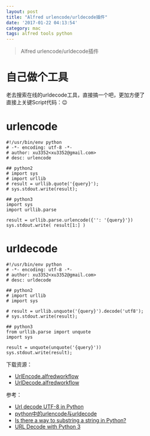 ```yaml
---
layout: post
title: "Alfred urlencode/urldecode插件"
date: '2017-01-22 04:13:54'
category: mac
tags: alfred tools python
---
```


> Alfred urlencode/urldecode插件

# 自己做个工具
老去搜索在线的urldecode工具，直接搞一个吧，更加方便了   
直接上关键Script代码：😉

# urlencode
```
#!/usr/bin/env python
# -*- encoding: utf-8 -*-
# author: xu3352<xu3352@gmail.com>
# desc: urlencode

## python2
# import sys
# import urllib
# result = urllib.quote('{query}');
# sys.stdout.write(result);

## python3
import sys
import urllib.parse

result = urllib.parse.urlencode({'': '{query}'})
sys.stdout.write( result[1:] )
```

# urldecode
```
#!/usr/bin/env python
# -*- encoding: utf-8 -*-
# author: xu3352<xu3352@gmail.com>
# desc: urldecode

## python2
# import urllib
# import sys

# result = urllib.unquote('{query}').decode('utf8');
# sys.stdout.write(result);

## python3
from urllib.parse import unquote
import sys

result = unquote(unquote('{query}'))
sys.stdout.write(result);
```

下载资源：
- [UrlEncode.alfredworkflow](http://on6gnkbff.bkt.clouddn.com/20170419162632_UrlEncode.alfredworkflow.zip)
- [UrlDecode.alfredworkflow](http://on6gnkbff.bkt.clouddn.com/20170419162632_UrlDecode.alfredworkflow.zip)

参考：
- [Url decode UTF-8 in Python](http://stackoverflow.com/questions/16566069/url-decode-utf-8-in-python)
- [python中的urlencode与urldecode](http://blog.csdn.net/haoni123321/article/details/15814111)
- [Is there a way to substring a string in Python?](http://stackoverflow.com/questions/663171/is-there-a-way-to-substring-a-string-in-python)
- [URL Decode with Python 3](http://stackoverflow.com/questions/8628152/url-decode-with-python-3)
